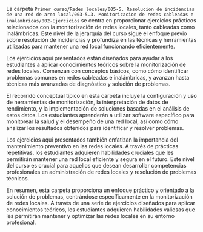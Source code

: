 La carpeta `Primer curso/Redes locales/005-5. Resolucion de incidencias de una red de area local/003-5.3. Monitorizacion de redes cableadas e inalambricas/002-Ejercicios` se centra en proporcionar ejercicios prácticos relacionados con la monitorización de redes locales, tanto cableadas como inalámbricas. Este nivel de la jerarquía del curso sigue el enfoque previo sobre resolución de incidencias y profundiza en las técnicas y herramientas utilizadas para mantener una red local funcionando eficientemente.

Los ejercicios aquí presentados están diseñados para ayudar a los estudiantes a aplicar conocimientos teóricos sobre la monitorización de redes locales. Comenzan con conceptos básicos, como cómo identificar problemas comunes en redes cableadas e inalámbricas, y avanzan hasta técnicas más avanzadas de diagnóstico y solución de problemas.

El recorrido conceptual típico en esta carpeta incluye la configuración y uso de herramientas de monitorización, la interpretación de datos de rendimiento, y la implementación de soluciones basadas en el análisis de estos datos. Los estudiantes aprenderán a utilizar software específico para monitorear la salud y el desempeño de una red local, así como cómo analizar los resultados obtenidos para identificar y resolver problemas.

Los ejercicios aquí presentados también enfatizan la importancia del mantenimiento preventivo en las redes locales. A través de prácticas repetitivas, los estudiantes adquieren habilidades cruciales que les permitirán mantener una red local eficiente y segura en el futuro. Este nivel del curso es crucial para aquellos que desean desarrollar competencias profesionales en administración de redes locales y resolución de problemas técnicos.

En resumen, esta carpeta proporciona un enfoque práctico y orientado a la solución de problemas, centrándose específicamente en la monitorización de redes locales. A través de una serie de ejercicios diseñados para aplicar conocimientos teóricos, los estudiantes adquieren habilidades valiosas que les permitirán mantener y optimizar las redes locales en su entorno profesional.
